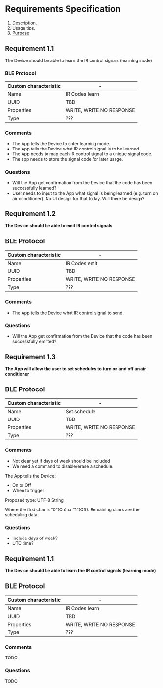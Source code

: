 # Requirements Specification

1. [ Description. ](#ref1)
2. [ Usage tips. ](#ref2)
3. [Purpose](https://github.com/tomrodinger/air_conditioner_energy_saver/new/main/doc)

<a name="ref1"></a>
## Requirement 1.1
The Device should be able to learn the IR control signals (learning mode)

### BLE Protocol

Custom characteristic | -
--- | ---
Name | IR Codes learn
UUID | TBD
Properties | WRITE, WRITE NO RESPONSE
Type | ???

### Comments
- The App tells the Device to enter learning mode.
- The App tells the Device what IR control signal is to be learned.
- The App needs to map each IR control signal to a unique signal code.
- The app needs to store the signal code for later usage.

### Questions
- Will the App get confirmation from the Device that the code has been successfully learned?
- User needs to input to the App what signal is being learned (e.g. turn on air conditioner). No UI design for that today. Will there be design?

<a name="ref2"></a>
## Requirement 1.2
**The Device should be able to emit IR control signals**

## BLE Protocol

Custom characteristic | -
--- | ---
Name | IR Codes emit
UUID | TBD
Properties | WRITE, WRITE NO RESPONSE
Type | ???

### Comments
- The App tells the Device what IR control signal to send.

### Questions
- Will the App get confirmation from the Device that the code has been successfully emitted?

## Requirement 1.3
**The App will allow the user to set schedules to turn on and off an air conditioner**

## BLE Protocol

Custom characteristic | -
--- | ---
Name | Set schedule
UUID | TBD
Properties | WRITE, WRITE NO RESPONSE
Type | ???

### Comments

- Not clear yet if days of week should be included
- We need a command to disable/erase a schedule.

The App tells the Device:
- On or Off
- When to trigger

Proposed type: UTF-8 String

Where the first char is “0”(On) or “1”(Off). Remaining chars are the scheduling data.

### Questions
- Include days of week?
- UTC time?











## Requirement 1.1
**The Device should be able to learn the IR control signals (learning mode)**

## BLE Protocol

Custom characteristic | -
--- | ---
Name | IR Codes learn
UUID | TBD
Properties | WRITE, WRITE NO RESPONSE
Type | ???

### Comments
TODO

### Questions
TODO

